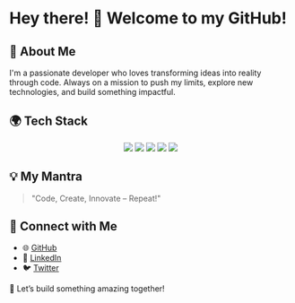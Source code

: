 # Hey there! 👋 Welcome to my GitHub!

## 🚀 About Me
I'm a passionate developer who loves transforming ideas into reality through code. Always on a mission to push my limits, explore new technologies, and build something impactful.

## 🌍 Tech Stack
<p align="center">
  <img src="https://img.shields.io/badge/Code-Python-blue?style=for-the-badge&logo=python&logoColor=white" />
  <img src="https://img.shields.io/badge/Framework-Django-green?style=for-the-badge&logo=django&logoColor=white" />
  <img src="https://img.shields.io/badge/Code-HTML5-orange?style=for-the-badge&logo=html5&logoColor=white" />
  <img src="https://img.shields.io/badge/Code-CSS3-blue?style=for-the-badge&logo=css3&logoColor=white" />
  <img src="https://img.shields.io/badge/OS-Linux-black?style=for-the-badge&logo=linux&logoColor=white" />
</p>

## 💡 My Mantra
> "Code, Create, Innovate – Repeat!"

## 🤝 Connect with Me
- 🌐 [GitHub](https://github.com/niteshsahu48)
- 💼 [LinkedIn](https://www.linkedin.com/in/nitesh-sahu-989381341/)
- 🐦 [Twitter](https://twitter.com/your-handle)

🚀 Let’s build something amazing together!
